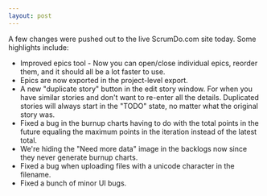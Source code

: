```yaml
---
layout: post
---
```



A few changes were pushed out to the live ScrumDo.com site today.  Some highlights include:

* Improved epics tool - Now you can open/close individual epics, reorder them, and it should all be a lot faster to use.
* Epics are now exported in the project-level export.
* A new "duplicate story" button in the edit story window.  For when you have similar stories and don't want to re-enter all the details.  Duplicated stories will always start in the "TODO" state, no matter what the original story was.
* Fixed a bug in the burnup charts having to do with the total points in the future equaling the maximum points in the iteration instead of the latest total.
* We're hiding the "Need more data" image in the backlogs now since they never generate burnup charts.
* Fixed a bug when uploading files with a unicode character in the filename.
* Fixed a bunch of minor UI bugs.
